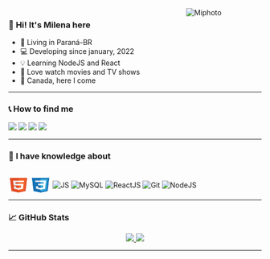 <img align="right" alt="Miphoto" height="150" width="150" src="https://cdn.picrew.me/shareImg/org/202301/338224_Y19FzUiu.png">

### 🌸 **Hi! It's Milena here**
- 🏡 Living in Paraná-BR
- 💻 Developing since january, 2022 
- 💡 Learning NodeJS and React
- 🍿 Love watch movies and TV shows
- 🍁 Canada, here I come

---
### 📞 **How to find me**
<div>
  <a href="https://github.com/milenagonsalves" target="_blank"><img src="https://img.shields.io/badge/GitHub-100000?style=for-the-badge&logo=github&logoColor=white" target="_blank"></a>
  <a href = "mailto:milena2581@gmail.com"><img src="https://img.shields.io/badge/-Gmail-%23333?style=for-the-badge&logo=gmail&logoColor=white" target="_blank"></a>
  <a href="https://www.linkedin.com/in/milena-gonsalves-29624522b/" target="_blank"><img src="https://img.shields.io/badge/-LinkedIn-%230077B5?style=for-the-badge&logo=linkedin&logoColor=white" target="_blank"></a> 
   <a href="https://instagram.com/hunter_gns" target="_blank"><img src="https://img.shields.io/badge/-Instagram-%23E4405F?style=for-the-badge&logo=instagram&logoColor=white" target="_blank"></a>
</div>

---
### 📝 **I have knowledge about**
<div style="display: inline_block"><br>
  <img align="center" alt="HTML" height="30" width="40" src="https://raw.githubusercontent.com/devicons/devicon/master/icons/html5/html5-original.svg">
  <img align="center" alt="CSS" height="30" width="40" src="https://raw.githubusercontent.com/devicons/devicon/master/icons/css3/css3-original.svg">
  <img align="center" alt="JS" height="30" width="40" src="https://raw.githubusercontent.com/jmnote/z-icons/master/svg/javascript.svg">
  <img align="center" alt="MySQL" height="30" width="90" src="https://img.shields.io/badge/MySQL-005C84?style=for-the-badge&logo=mysql&logoColor=white">
  <img align="center" alt="ReactJS" height="30" width="90" src="https://img.shields.io/badge/React-20232A?style=for-the-badge&logo=react&logoColor=61DAFB">
  <img align="center" alt="Git" height="30" width="70" src="https://img.shields.io/badge/GIT-E44C30?style=for-the-badge&logo=git&logoColor=white">
  <img align="center" alt="NodeJS" height="30" width="90" src="https://img.shields.io/badge/Node.js-43853D?style=for-the-badge&logo=node.js&logoColor=white">
</div>

---
### 📈 **GitHub Stats**
<div align="center">
  <a href="https://github.com/milenagonsalves">
  <img height="150em" src="https://github-readme-stats.vercel.app/api?username=milenagonsalves&show_icons=true&theme=cobalt&include_all_commits=true&count_private=true"/>
  <img height="150em" src="https://github-readme-stats.vercel.app/api/top-langs/?username=milenagonsalves&layout=compact&langs_count=7&theme=cobalt"/>
</div>
 
---
  
  

